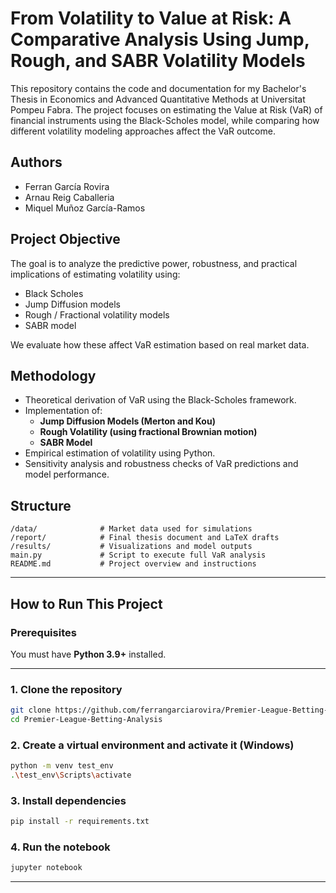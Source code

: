 # From Volatility to Value at Risk: A Comparative Analysis Using Jump, Rough, and SABR Volatility Models

This repository contains the code and documentation for my Bachelor's Thesis in Economics and Advanced Quantitative Methods at Universitat Pompeu Fabra. The project focuses on estimating the Value at Risk (VaR) of financial instruments using the Black-Scholes model, while comparing how different volatility modeling approaches affect the VaR outcome.

## Authors

- Ferran García Rovira  
- Arnau Reig Caballeria
- Miquel Muñoz García-Ramos

## Project Objective

The goal is to analyze the predictive power, robustness, and practical implications of estimating volatility using:

- Black Scholes
- Jump Diffusion models
- Rough / Fractional volatility models
- SABR model

We evaluate how these affect VaR estimation based on real market data.

## Methodology

- Theoretical derivation of VaR using the Black-Scholes framework.
- Implementation of:
  - **Jump Diffusion Models (Merton and Kou)**
  - **Rough Volatility (using fractional Brownian motion)**
  - **SABR Model**
- Empirical estimation of volatility using Python.
- Sensitivity analysis and robustness checks of VaR predictions and model performance.

## Structure
```text
/data/              # Market data used for simulations
/report/            # Final thesis document and LaTeX drafts
/results/           # Visualizations and model outputs
main.py             # Script to execute full VaR analysis
README.md           # Project overview and instructions
```
---

## How to Run This Project

### Prerequisites

You must have **Python 3.9+** installed.

---

### 1. Clone the repository

```bash
git clone https://github.com/ferrangarciarovira/Premier-League-Betting-Analysis.git
cd Premier-League-Betting-Analysis
```

### 2. Create a virtual environment and activate it (Windows)
```bash
python -m venv test_env
.\test_env\Scripts\activate
```

### 3. Install dependencies
```bash
pip install -r requirements.txt
```

### 4. Run the notebook
```bash
jupyter notebook
```

---

